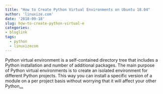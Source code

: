 ```yaml
---
title: "How to Create Python Virtual Environments on Ubuntu 18.04"
author: 'linuxize.com'
date: '2018-09-18'
slug: how-to-create-python-virtual-e
categories:
- bloglink
tags:
  - python
  - linuxizecom
---
```


Python virtual environment is a self-contained directory tree that includes a Python installation and number of additional packages. The main purpose of Python virtual environments is to create an isolated environment for different Python projects. This way you can install a specific version of a module on a per project basis without worrying that it will affect your other Python[... <i class="fas fa-external-link-alt"></i>](https://linuxize.com/post/how-to-create-python-virtual-environments-on-ubuntu-18-04/)

